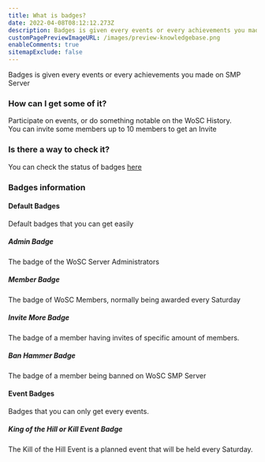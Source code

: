 ```yaml
---
title: What is badges?
date: 2022-04-08T08:12:12.273Z
description: Badges is given every events or every achievements you made on SMP Server
customPagePreviewImageURL: /images/preview-knowledgebase.png
enableComments: true
sitemapExclude: false
---
```

Badges is given every events or every achievements you made on SMP Server

### How can I get some of it?

Participate on events, or do something notable on the WoSC History.\
You can invite some members up to 10 members to get an Invite

### Is there a way to check it?

You can check the status of badges [here](https://worldofsteelcraft.tk/badge)

### Badges information

#### Default Badges

Default badges that you can get easily

##### Admin Badge

The badge of the WoSC Server Administrators

##### Member Badge

The badge of WoSC Members, normally being awarded every Saturday

##### Invite More Badge

The badge of a member having invites of specific amount of members.

##### Ban Hammer Badge

The badge of a member being banned on WoSC SMP Server

#### Event Badges

Badges that you can only get every events. 

##### King of the Hill or Kill Event Badge

The Kill of the Hill Event is a planned event that will be held every Saturday.